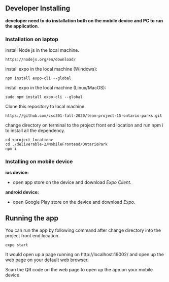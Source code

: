## Developer Installing
**developer need to do installation both on the mobile device and PC to run the application**.

### Installation on laptop
install Node js in the local machine.
```
https://nodejs.org/en/download/
```
install expo in the local machine (Windows):
```
npm install expo-cli --global
```
install expo in the local machine (Linux/MacOS):
```
sudo npm install expo-cli --global
```

Clone this repository to local machine. 
```
https://github.com/csc301-fall-2020/team-project-15-ontario-parks.git
```
change directory on terminal to the project front end location and run npm i to install all the dependency. 
```
cd <project_location>
cd ./deliverable-2/MobileFrontend/OntarioPark
npm i
```

### Installing on mobile device
**ios device:**
  - open app store on the device and download *Expo Client*.

**android device:**
  - open Google Play store on the device and download *Expo*.

## Running the app
You can run the app by following command after change directory into the project front end location.

```
expo start
```
It would open up a page running on http://localhost:19002/ and open up the web page on your default web browser.

Scan the QR code on the web page to open up the app on your mobile device.